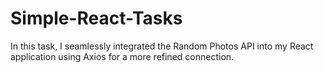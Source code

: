 # Simple-React-Tasks
In this task, I seamlessly integrated the Random Photos API into my React application using Axios for a more refined connection.
